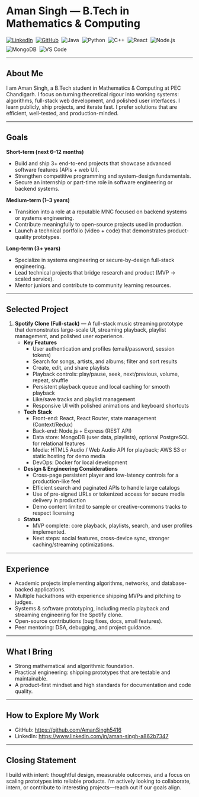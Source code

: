 # Aman Singh — B.Tech in Mathematics & Computing

<p align="left" style="display:flex;gap:8px;flex-wrap:wrap;align-items:center;">
  <a href="https://www.linkedin.com/in/aman-singh-a862b7347"><img alt="LinkedIn" src="https://img.shields.io/badge/LinkedIn-LinkedIn?style=flat-square&logo=linkedin&logoColor=white&color=2F4F4F"></a>
  <a href="https://github.com/AmanSingh5416"><img alt="GitHub" src="https://img.shields.io/badge/GitHub-GitHub?style=flat-square&logo=github&logoColor=white&color=2F4F4F"></a>
  <img alt="Java" src="https://img.shields.io/badge/Java-Java?style=flat-square&logo=java&logoColor=white&color=2F4F4F">
  <img alt="Python" src="https://img.shields.io/badge/Python-Python?style=flat-square&logo=python&logoColor=white&color=2F4F4F">
  <img alt="C++" src="https://img.shields.io/badge/C++-C++?style=flat-square&logo=cplusplus&logoColor=white&color=2F4F4F">
  <img alt="React" src="https://img.shields.io/badge/React-React?style=flat-square&logo=react&logoColor=white&color=2F4F4F">
  <img alt="Node.js" src="https://img.shields.io/badge/Node.js-Node.js?style=flat-square&logo=nodedotjs&logoColor=white&color=2F4F4F">
  <img alt="MongoDB" src="https://img.shields.io/badge/MongoDB-MongoDB?style=flat-square&logo=mongodb&logoColor=white&color=2F4F4F">
  <img alt="VS Code" src="https://img.shields.io/badge/VS%20Code-VS%20Code?style=flat-square&logo=visual-studio-code&logoColor=white&color=2F4F4F">
</p>

---

## About Me
I am Aman Singh, a B.Tech student in Mathematics & Computing at PEC Chandigarh. I focus on turning theoretical rigour into working systems: algorithms, full-stack web development, and polished user interfaces. I learn publicly, ship projects, and iterate fast. I prefer solutions that are efficient, well-tested, and production-minded.

---

## Goals
**Short-term (next 6–12 months)**  
- Build and ship 3+ end-to-end projects that showcase advanced software features (APIs + web UI).  
- Strengthen competitive programming and system-design fundamentals.  
- Secure an internship or part-time role in software engineering or backend systems.

**Medium-term (1–3 years)**  
- Transition into a role at a reputable MNC focused on backend systems or systems engineering.  
- Contribute meaningfully to open-source projects used in production.  
- Launch a technical portfolio (video + code) that demonstrates product-quality prototypes.

**Long-term (3+ years)**  
- Specialize in systems engineering or secure-by-design full-stack engineering.  
- Lead technical projects that bridge research and product (MVP → scaled service).  
- Mentor juniors and contribute to community learning resources.

---

## Selected Project

1. **Spotify Clone (Full-stack)** — A full-stack music streaming prototype that demonstrates large-scale UI, streaming playback, playlist management, and polished user experience.
   - **Key Features**
     - User authentication and profiles (email/password, session tokens)
     - Search for songs, artists, and albums; filter and sort results
     - Create, edit, and share playlists
     - Playback controls: play/pause, seek, next/previous, volume, repeat, shuffle
     - Persistent playback queue and local caching for smooth playback
     - Like/save tracks and playlist management
     - Responsive UI with polished animations and keyboard shortcuts
   - **Tech Stack**
     - Front-end: React, React Router, state management (Context/Redux)
     - Back-end: Node.js + Express (REST API)
     - Data store: MongoDB (user data, playlists), optional PostgreSQL for relational features
     - Media: HTML5 Audio / Web Audio API for playback; AWS S3 or static hosting for demo media
     - DevOps: Docker for local development
   - **Design & Engineering Considerations**
     - Cross-page persistent player and low-latency controls for a production-like feel
     - Efficient search and paginated APIs to handle large catalogs
     - Use of pre-signed URLs or tokenized access for secure media delivery in production
     - Demo content limited to sample or creative-commons tracks to respect licensing
   - **Status**
     - MVP complete: core playback, playlists, search, and user profiles implemented.
     - Next steps: social features, cross-device sync, stronger caching/streaming optimizations.

---

## Experience
- Academic projects implementing algorithms, networks, and database-backed applications.  
- Multiple hackathons with experience shipping MVPs and pitching to judges.  
- Systems & software prototyping, including media playback and streaming engineering for the Spotify clone.  
- Open-source contributions (bug fixes, docs, small features).  
- Peer mentoring: DSA, debugging, and project guidance.

---

## What I Bring
- Strong mathematical and algorithmic foundation.  
- Practical engineering: shipping prototypes that are testable and maintainable.  
- A product-first mindset and high standards for documentation and code quality.

---

## How to Explore My Work
- GitHub: https://github.com/AmanSingh5416  
- LinkedIn: https://www.linkedin.com/in/aman-singh-a862b7347

---

## Closing Statement
I build with intent: thoughtful design, measurable outcomes, and a focus on scaling prototypes into reliable products. I’m actively looking to collaborate, intern, or contribute to interesting projects—reach out if our goals align.
